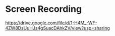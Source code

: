 # Screen Recording

https://drive.google.com/file/d/1-H4M_-WF-4ZW8DsUuHJs4gSuacDAhkZV/view?usp=sharing
